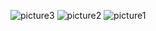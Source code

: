![picture3](https://github.com/user-attachments/assets/412060dd-d812-46b4-a610-fd26adaae1ad)
![picture2](https://github.com/user-attachments/assets/32ce2767-d21d-4783-9c7b-8df642284f7b)
![picture1](https://github.com/user-attachments/assets/55b124fd-fcb3-43d4-b656-ab2947c72b0e)
